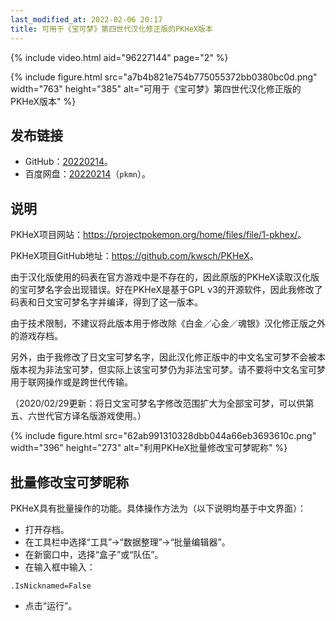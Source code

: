 ```yaml
---
last_modified_at: 2022-02-06 20:17
title: 可用于《宝可梦》第四世代汉化修正版的PKHeX版本
---
```

{% include video.html aid="96227144" page="2" %}

{% include figure.html src="a7b4b821e754b775055372bb0380bc0d.png" width="763" height="385" alt="可用于《宝可梦》第四世代汉化修正版的PKHeX版本" %}

## 发布链接
- GitHub：[20220214](https://github.com/Xzonn/PKHeX/releases/latest)。
- 百度网盘：[20220214](https://pan.baidu.com/s/1tLhRCJjMfZJuxZSvD4I1GQ)（`pkmn`）。

## 说明
PKHeX项目网站：<https://projectpokemon.org/home/files/file/1-pkhex/>。

PKHeX项目GitHub地址：<https://github.com/kwsch/PKHeX>。

由于汉化版使用的码表在官方游戏中是不存在的，因此原版的PKHeX读取汉化版的宝可梦名字会出现错误。好在PKHeX是基于GPL v3的开源软件，因此我修改了码表和日文宝可梦名字并编译，得到了这一版本。

由于技术限制，不建议将此版本用于修改除《白金／心金／魂银》汉化修正版之外的游戏存档。

另外，由于我修改了日文宝可梦名字，因此汉化修正版中的中文名宝可梦不会被本版本视为非法宝可梦，但实际上该宝可梦仍为非法宝可梦。请不要将中文名宝可梦用于联网操作或是跨世代传输。

（2020/02/29更新：将日文宝可梦名字修改范围扩大为全部宝可梦，可以供第五、六世代官方译名版游戏使用。）

{% include figure.html src="62ab991310328dbb044a66eb3693610c.png" width="396" height="273" alt="利用PKHeX批量修改宝可梦昵称" %}

## 批量修改宝可梦昵称
PKHeX具有批量操作的功能。具体操作方法为（以下说明均基于中文界面）：

- 打开存档。
- 在工具栏中选择“工具”→“数据整理”→“批量编辑器”。
- 在新窗口中，选择“盒子”或“队伍”。
- 在输入框中输入：

```
.IsNicknamed=False
```

- 点击“运行”。